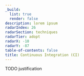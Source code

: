 ```yaml
---
_build:
  list: true
  render: false
description: lorem ipsum
radarIndex: 26
radarSection: techniques
radarTier: adopt
radarX: -10
radarY: -87
table-of-contents: false
title: Continuous Integration (CI)
---
```


TODO justification
